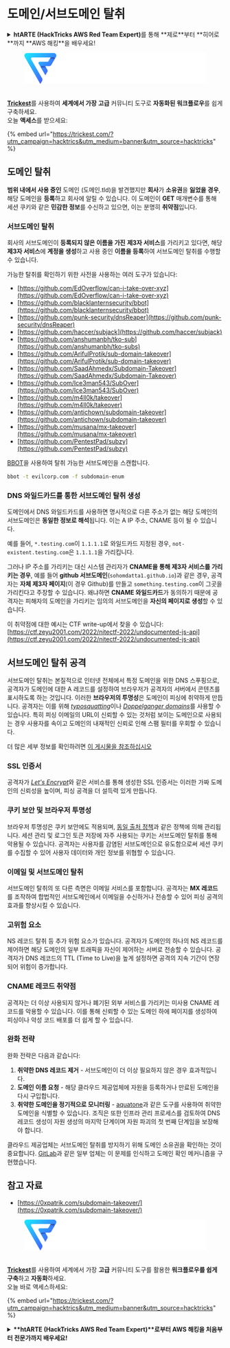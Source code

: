 # 도메인/서브도메인 탈취

<details>

<summary><strong>htARTE (HackTricks AWS Red Team Expert)</strong>를 통해 **제로**부터 **히어로**까지 **AWS 해킹**을 배우세요!</summary>

HackTricks를 지원하는 다른 방법:

* **회사가 HackTricks에 광고**되길 원하거나 **PDF로 HackTricks 다운로드**하려면 [**구독 요금제**](https://github.com/sponsors/carlospolop)를 확인하세요!
* [**공식 PEASS & HackTricks 스왜그**](https://peass.creator-spring.com)를 얻으세요
* [**The PEASS Family**](https://opensea.io/collection/the-peass-family)를 발견하세요, 저희의 독점 [**NFTs**](https://opensea.io/collection/the-peass-family) 컬렉션
* **Discord 그룹**에 **가입**하거나 [**텔레그램 그룹**](https://t.me/peass)에 가입하거나 **트위터** 🐦 [**@carlospolopm**](https://twitter.com/hacktricks\_live)를 **팔로우**하세요.
* **HackTricks** 및 **HackTricks Cloud** github 저장소에 PR을 제출하여 **해킹 트릭**을 공유하세요.

</details>

<figure><img src="../.gitbook/assets/image (3) (1) (1) (1) (1) (1) (1).png" alt=""><figcaption></figcaption></figure>

\
[**Trickest**](https://trickest.com/?utm\_campaign=hacktrics\&utm\_medium=banner\&utm\_source=hacktricks)를 사용하여 **세계에서 가장** **고급** 커뮤니티 도구로 **자동화된 워크플로우**를 쉽게 구축하세요.\
오늘 **액세스**를 받으세요:

{% embed url="https://trickest.com/?utm_campaign=hacktrics&utm_medium=banner&utm_source=hacktricks" %}

## 도메인 탈취

**범위 내에서 사용 중인** 도메인 (도메인.tld)을 발견했지만 **회사**가 **소유권**을 **잃었을 경우**, 해당 도메인을 **등록**하고 회사에 알릴 수 있습니다. 이 도메인이 **GET** 매개변수를 통해 세션 쿠키와 같은 **민감한 정보**를 수신하고 있으면, 이는 분명히 **취약점**입니다.

### 서브도메인 탈취

회사의 서브도메인이 **등록되지 않은 이름을 가진** **제3자 서비스**를 가리키고 있다면, 해당 **제3자 서비스**에 **계정을 생성**하고 사용 중인 **이름을 등록**하여 서브도메인 탈취를 수행할 수 있습니다.

가능한 탈취를 확인하기 위한 사전을 사용하는 여러 도구가 있습니다:

* [https://github.com/EdOverflow/can-i-take-over-xyz](https://github.com/EdOverflow/can-i-take-over-xyz)
* [https://github.com/blacklanternsecurity/bbot](https://github.com/blacklanternsecurity/bbot)
* [https://github.com/punk-security/dnsReaper](https://github.com/punk-security/dnsReaper)
* [https://github.com/haccer/subjack](https://github.com/haccer/subjack)
* [https://github.com/anshumanbh/tko-sub](https://github.com/anshumanbh/tko-subs)
* [https://github.com/ArifulProtik/sub-domain-takeover](https://github.com/ArifulProtik/sub-domain-takeover)
* [https://github.com/SaadAhmedx/Subdomain-Takeover](https://github.com/SaadAhmedx/Subdomain-Takeover)
* [https://github.com/Ice3man543/SubOver](https://github.com/Ice3man543/SubOver)
* [https://github.com/m4ll0k/takeover](https://github.com/m4ll0k/takeover)
* [https://github.com/antichown/subdomain-takeover](https://github.com/antichown/subdomain-takeover)
* [https://github.com/musana/mx-takeover](https://github.com/musana/mx-takeover)
* [https://github.com/PentestPad/subzy](https://github.com/PentestPad/subzy)

[BBOT](https://github.com/blacklanternsecurity/bbot)을 사용하여 탈취 가능한 서브도메인을 스캔합니다.
```bash
bbot -t evilcorp.com -f subdomain-enum
```
### DNS 와일드카드를 통한 서브도메인 탈취 생성

도메인에서 DNS 와일드카드를 사용하면 명시적으로 다른 주소가 없는 해당 도메인의 서브도메인은 **동일한 정보로 해석**됩니다. 이는 A IP 주소, CNAME 등이 될 수 있습니다.

예를 들어, `*.testing.com`이 `1.1.1.1`로 와일드카드 지정된 경우, `not-existent.testing.com`은 `1.1.1.1`을 가리킵니다.

그러나 IP 주소를 가리키는 대신 시스템 관리자가 **CNAME을 통해 제3자 서비스를 가리키는 경우**, 예를 들어 **github 서브도메인**(`sohomdatta1.github.io`)과 같은 경우, 공격자는 **자체 제3자 페이지**(이 경우 Github)를 만들고 `something.testing.com`이 그곳을 가리킨다고 주장할 수 있습니다. 왜냐하면 **CNAME 와일드카드**가 동의하기 때문에 공격자는 피해자의 도메인을 가리키는 임의의 서브도메인을 **자신의 페이지로 생성**할 수 있습니다.

이 취약점에 대한 예시는 CTF write-up에서 찾을 수 있습니다: [https://ctf.zeyu2001.com/2022/nitectf-2022/undocumented-js-api](https://ctf.zeyu2001.com/2022/nitectf-2022/undocumented-js-api)

## 서브도메인 탈취 공격

서브도메인 탈취는 본질적으로 인터넷 전체에서 특정 도메인을 위한 DNS 스푸핑으로, 공격자가 도메인에 대한 A 레코드를 설정하여 브라우저가 공격자의 서버에서 콘텐츠를 표시하도록 하는 것입니다. 이러한 **브라우저의 투명성**은 도메인이 피싱에 취약하게 만듭니다. 공격자는 이를 위해 [_typosquatting_](https://en.wikipedia.org/wiki/Typosquatting)이나 [_Doppelganger domains_](https://en.wikipedia.org/wiki/Doppelg%C3%A4nger)를 사용할 수 있습니다. 특히 피싱 이메일의 URL이 신뢰할 수 있는 것처럼 보이는 도메인으로 사용되는 경우 사용자를 속이고 도메인의 내재적인 신뢰로 인해 스팸 필터를 우회할 수 있습니다.

더 많은 세부 정보를 확인하려면 [이 게시물을 참조하십시오](https://0xpatrik.com/subdomain-takeover/)

### **SSL 인증서**

공격자가 [_Let's Encrypt_](https://letsencrypt.org/)와 같은 서비스를 통해 생성한 SSL 인증서는 이러한 가짜 도메인의 신뢰성을 높이며, 피싱 공격을 더 설득력 있게 만듭니다.

### **쿠키 보안 및 브라우저 투명성**

브라우저 투명성은 쿠키 보안에도 적용되며, [동일 출처 정책](https://en.wikipedia.org/wiki/Same-origin\_policy)과 같은 정책에 의해 관리됩니다. 세션 관리 및 로그인 토큰 저장에 자주 사용되는 쿠키는 서브도메인 탈취를 통해 악용될 수 있습니다. 공격자는 사용자를 감염된 서브도메인으로 유도함으로써 세션 쿠키를 수집할 수 있어 사용자 데이터와 개인 정보를 위협할 수 있습니다.

### **이메일 및 서브도메인 탈취**

서브도메인 탈취의 또 다른 측면은 이메일 서비스를 포함합니다. 공격자는 **MX 레코드**를 조작하여 합법적인 서브도메인에서 이메일을 수신하거나 전송할 수 있어 피싱 공격의 효과를 향상시킬 수 있습니다.

### **고위험 요소**

NS 레코드 탈취 등 추가 위험 요소가 있습니다. 공격자가 도메인의 하나의 NS 레코드를 제어하면 해당 도메인의 일부 트래픽을 자신이 제어하는 서버로 전송할 수 있습니다. 공격자가 DNS 레코드의 TTL (Time to Live)을 높게 설정하면 공격의 지속 기간이 연장되어 위험이 증가합니다.

### CNAME 레코드 취약점

공격자는 더 이상 사용되지 않거나 폐기된 외부 서비스를 가리키는 미사용 CNAME 레코드를 악용할 수 있습니다. 이를 통해 신뢰할 수 있는 도메인 하에 페이지를 생성하여 피싱이나 악성 코드 배포를 더 쉽게 할 수 있습니다.

### **완화 전략**

완화 전략은 다음과 같습니다:

1. **취약한 DNS 레코드 제거** - 서브도메인이 더 이상 필요하지 않은 경우 효과적입니다.
2. **도메인 이름 요청** - 해당 클라우드 제공업체에 자원을 등록하거나 만료된 도메인을 다시 구입합니다.
3. **취약한 도메인을 정기적으로 모니터링** - [aquatone](https://github.com/michenriksen/aquatone)과 같은 도구를 사용하여 취약한 도메인을 식별할 수 있습니다. 조직은 또한 인프라 관리 프로세스를 검토하여 DNS 레코드 생성이 자원 생성의 마지막 단계이며 자원 파괴의 첫 번째 단계임을 보장해야 합니다.

클라우드 제공업체는 서브도메인 탈취를 방지하기 위해 도메인 소유권을 확인하는 것이 중요합니다. [GitLab](https://about.gitlab.com/2018/02/05/gitlab-pages-custom-domain-validation/)과 같은 일부 업체는 이 문제를 인식하고 도메인 확인 메커니즘을 구현했습니다.

## 참고 자료

* [https://0xpatrik.com/subdomain-takeover/](https://0xpatrik.com/subdomain-takeover/)

<figure><img src="../.gitbook/assets/image (3) (1) (1) (1) (1) (1) (1).png" alt=""><figcaption></figcaption></figure>

\
[**Trickest**](https://trickest.com/?utm\_campaign=hacktrics\&utm\_medium=banner\&utm\_source=hacktricks)를 사용하여 세계에서 가장 **고급** 커뮤니티 도구를 활용한 **워크플로우를 쉽게 구축**하고 **자동화**하세요.\
오늘 바로 액세스하세요:

{% embed url="https://trickest.com/?utm_campaign=hacktrics&utm_medium=banner&utm_source=hacktricks" %}

<details>

<summary><strong>**htARTE (HackTricks AWS Red Team Expert)**로부터 AWS 해킹을 처음부터 전문가까지 배우세요!</strong></summary>

HackTricks를 지원하는 다른 방법:

* **회사를 HackTricks에서 광고하거나** **PDF로 HackTricks 다운로드**하려면 [**구독 요금제**](https://github.com/sponsors/carlospolop)를 확인하세요!
* [**공식 PEASS & HackTricks 스왑**](https://peass.creator-spring.com)을 구입하세요.
* [**The PEASS Family**](https://opensea.io/collection/the-peass-family)를 발견하세요. 당사의 독점 [**NFTs**](https://opensea.io/collection/the-peass-family) 컬렉션.
* 💬 [**디스코드 그룹**](https://discord.gg/hRep4RUj7f) 또는 [**텔레그램 그룹**](https://t.me/peass)에 가입하거나 **트위터** 🐦 [**@carlospolopm**](https://twitter.com/hacktricks\_live)**를** 팔로우하세요.
* [**HackTricks**](https://github.com/carlospolop/hacktricks) 및 [**HackTricks Cloud**](https://github.com/carlospolop/hacktricks-cloud) github 저장소에 PR을 제출하여 해킹 요령을 공유하세요.

</details>
